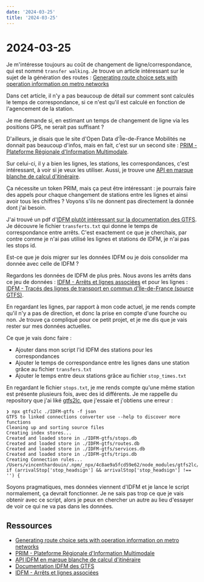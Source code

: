 ```yaml
---
date: '2024-03-25'
title: '2024-03-25'
---
```


# 2024-03-25

Je m'intéresse toujours au coût de changement de ligne/correspondance, qui est nommé
`transfer walking`.
Je trouve un article intéressant sur le sujet de la génération des routes :
[Generating route choice sets with operation information on metro networks](https://www.sciencedirect.com/science/article/pii/S2095756416300988)

Dans cet article, il n'y a pas beaucoup de détail sur comment sont calculés le temps de correspondance,
si ce n'est qu'il est calculé en fonction de l'agencement de la station.

Je me demande si, en estimant un temps de changement de ligne via les positions GPS, ne serait pas suffisant ?

D'ailleurs, je disais que le site d'Open Data d'Île-de-France Mobilités ne donnait pas beaucoup d'infos, mais en fait,
c'est sur un second
site : [PRIM - Plateforme Régionale d'Information Multimodale](https://prim.iledefrance-mobilites.fr/).

Sur celui-ci, il y a bien les lignes, les stations, les correspondances, c'est intéressant, à voir si je veux les
utiliser.
Aussi, je trouve
une [API en marque blanche de calcul d'itinéraire](https://prim.iledefrance-mobilites.fr/widgets/idfm-marque_blanche-a).

Ça nécessite un token PRIM, mais ça peut être intéressant : je pourrais faire des appels pour chaque changement de
stations
entre les lignes et ainsi avoir tous les chiffres ?
Voyons s'ils ne donnent pas directement la donnée dont j'ai besoin.

J'ai trouvé un pdf d'[IDFM plutôt intéressant sur la documentation des GTFS](assets/IDFM_Documentation_GTFS.pdf).
Je découvre le fichier
`transferts.txt` qui donne le temps de correspondance entre arrêts.
C'est exactement ce que je cherchais, par contre comme je n'ai pas utilisé les lignes et stations de IDFM, je n'ai pas
les stops id.

Est-ce que je dois migrer sur les données IDFM ou je dois consolider ma donnée avec celle de IDFM ?

Regardons les données de IDFM de plus près.
Nous avons les arrêts dans ce jeu de
données : [IDFM - Arrêts et lignes associées](https://prim.iledefrance-mobilites.fr/jeux-de-donnees/arrets-lignes)
et pour les
lignes : [IDFM - Tracés des lignes de transport en commun d'Île-de-France (source GTFS)](https://prim.iledefrance-mobilites.fr/jeux-de-donnees/traces-des-lignes-de-transport-en-commun-idfm).

En regardant les lignes, par rapport à mon code actuel, je me rends compte qu'il n'y a pas de direction,
et donc la prise en compte d'une fourche ou non.
Je trouve ça compliqué pour ce petit projet, et je me dis que je vais rester sur mes données actuelles.

Ce que je vais donc faire :

- Ajouter dans mon script l'id IDFM des stations pour les correspondances
- Ajouter le temps de correspondance entre les lignes dans une station grâce au fichier
  `transfers.txt`
- Ajouter le temps entre deux stations grâce au fichier
  `stop_times.txt`

En regardant le fichier
`stops.txt`, je me rends compte qu'une même station est présente plusieurs fois, avec des id
différents.
Je me rappelle du repository que j'ai liké [gtfs2lc](https://github.com/linkedconnections/gtfs2lc), que j'essaie et j'obtiens
une erreur :

```shell
❯ npx gtfs2lc ./IDFM-gtfs -f json
GTFS to linked connections converter use --help to discover more functions
Cleaning up and sorting source files
Creating index stores...
Created and loaded store in ./IDFM-gtfs/stops.db
Created and loaded store in ./IDFM-gtfs/routes.db
Created and loaded store in ./IDFM-gtfs/services.db
Created and loaded store in ./IDFM-gtfs/trips.db
Creating Connection rules...
/Users/vincenthardouin/.npm/_npx/4c8ae9a5fcd59e62/node_modules/gtfs2lc/lib/stoptimes/st2c.js:45
if (arrivalStop['stop_headsign'] && arrivalStop['stop_headsign'] !== '') {
```

Soyons pragmatiques, mes données viennent d'IDFM et je lance le script normalement, ça devrait fonctionner.
Je ne sais pas trop ce que je vais obtenir avec ce script, alors je peux en chercher un autre au lieu d'essayer de voir
ce qui ne va pas dans les données.

## Ressources

- [Generating route choice sets with operation information on metro networks](https://www.sciencedirect.com/science/article/pii/S2095756416300988)
- [PRIM - Plateforme Régionale d'Information Multimodale](https://prim.iledefrance-mobilites.fr/)
- [API IDFM en marque blanche de calcul d'itinéraire](https://prim.iledefrance-mobilites.fr/widgets/idfm-marque_blanche-a)
- [Documentation IDFM des GTFS](assets/IDFM_Documentation_GTFS.pdf)
- [IDFM - Arrêts et lignes associées](https://prim.iledefrance-mobilites.fr/jeux-de-donnees/arrets-lignes)
